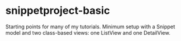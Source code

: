 # snippetproject-basic
Starting points for many of my tutorials. Minimum setup with a Snippet model and two class-based views: one ListView and one DetailView.
